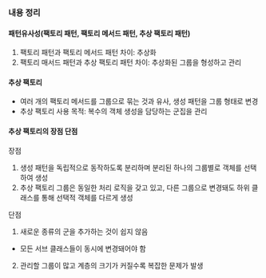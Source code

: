 ### 내용 정리
#### 패턴유사성(팩토리 패턴, 팩토리 메서드 패턴, 추상 팩토리 패턴)
1. 팩토리 패턴과 팩토리 메서드 패턴 차이: 추상화
2. 팩토리 매서드 패턴과 추상 팩토리 패턴 차이: 추상화된 그룹을 형성하고 관리

#### 추상 팩토리
- 여러 개의 팩토리 메서드를 그룹으로 묶는 것과 유사, 생성 패턴을 그룹 형태로 변경
- 추상 팩토리 사용 목적: 복수의 객체 생성을 담당하는 군집을 관리

#### 추상 팩토리의 장점 단점
장점
1. 생성 패턴을 독립적으로 동작하도록 분리하며 분리된 하나의 그룹별로 객체를 선택하여 생성
2. 추상 팩토리 그룹은 동일한 처리 로직을 갖고 있고, 다른 그룹으로 변경돼도 하위 클래스를 통해 선택적 객체를 다르게 생성

단점
1. 새로운 종류의 군을 추가하는 것이 쉽지 않음
- 모든 서브 클래스들이 동시에 변경돼어야 함
2. 관리할 그룹이 많고 계층의 크기가 커질수록 복잡한 문제가 발생